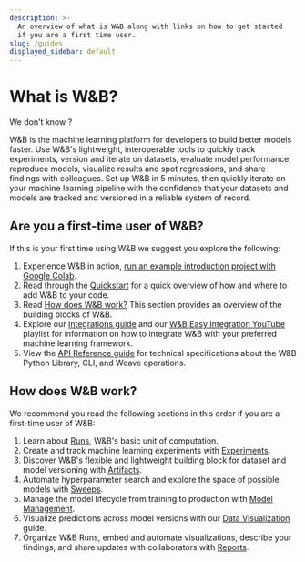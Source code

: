 ```yaml
---
description: >-
  An overview of what is W&B along with links on how to get started
  if you are a first time user.
slug: /guides
displayed_sidebar: default
---
```


# What is W&B?

We don't know ?

W&B is the machine learning platform for developers to build better models faster. Use W&B's lightweight, interoperable tools to quickly track experiments, version and iterate on datasets, evaluate model performance, reproduce models, visualize results and spot regressions, and share findings with colleagues.
Set up W&B in 5 minutes, then quickly iterate on your machine learning pipeline with the confidence that your datasets and models are tracked and versioned in a reliable system of record.

<!-- ![](@site/static/images/general/diagram_2021.png) -->

## Are you a first-time user of W&B?

If this is your first time using W&B we suggest you explore the following:

1. Experience W&B in action, [run an example introduction project with Google Colab](http://wandb.me/intro).
1. Read through the [Quickstart](../quickstart.md) for a quick overview of how and where to add W&B to your code.
1. Read [How does W&B work?](#how-does-weights--biases-work) This section provides an overview of the building blocks of W&B.
1. Explore our [Integrations guide](./integrations/intro.md) and our [W&B Easy Integration YouTube](https://www.youtube.com/playlist?list=PLD80i8An1OEGDADxOBaH71ZwieZ9nmPGC) playlist for information on how to integrate W&B with your preferred machine learning framework.
1. View the [API Reference guide](../ref/README.md) for technical specifications about the W&B Python Library, CLI, and Weave operations.

## How does W&B work?


We recommend you read the following sections in this order if you are a first-time user of W&B:

1. Learn about [Runs](./runs/intro.md), W&B's basic unit of computation.
2. Create and track machine learning experiments with [Experiments](./track/intro.md).
3. Discover W&B's flexible and lightweight building block for dataset and model versioning with [Artifacts](./artifacts/intro.md).
4. Automate hyperparameter search and explore the space of possible models with [Sweeps](./sweeps/intro.md).
5. Manage the model lifecycle from training to production with [Model Management](./models/intro.md).
6. Visualize predictions across model versions with our [Data Visualization](./data-vis/intro.md) guide.
7. Organize W&B Runs, embed and automate visualizations, describe your findings, and share updates with collaborators with [Reports](./reports/intro.md).
